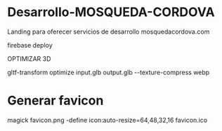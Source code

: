 # Desarrollo-MOSQUEDA-CORDOVA
 Landing para oferecer servicios de desarrollo mosquedacordova.com

firebase deploy

OPTIMIZAR 3D

gltf-transform optimize input.glb output.glb --texture-compress webp

# Generar favicon
magick favicon.png -define icon:auto-resize=64,48,32,16 favicon.ico